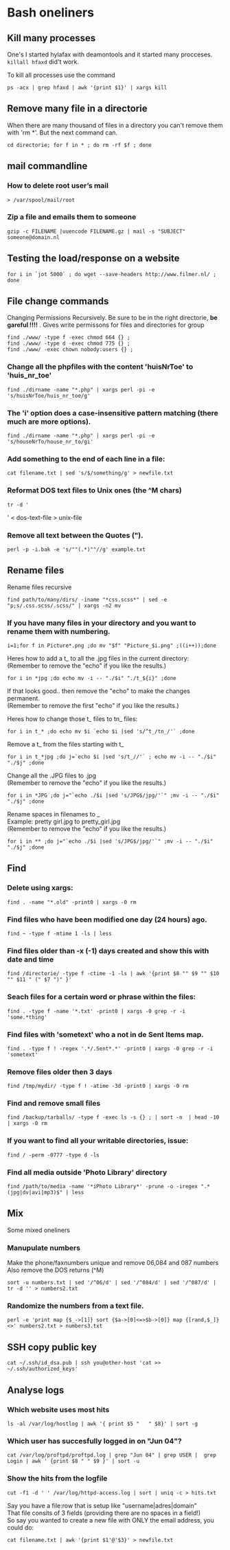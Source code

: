 # Bash oneliners

## Kill many processes

One's I started hylafax with deamontools and it started many procceses. `killall hfaxd` did't work.

To kill all processes use the command

    ps -acx | grep hfaxd | awk '{print $1}' | xargs kill

## Remove many file in a directorie

When there are many thousand of files in a directory you can't remove them with 'rm *'. But the next command can.

    cd directorie; for f in * ; do rm -rf $f ; done

## mail commandline

### How to delete root user’s mail

    > /var/spool/mail/root

### Zip a file and emails them to someone

    gzip -c FILENAME |uuencode FILENAME.gz | mail -s "SUBJECT" someone@domain.nl

## Testing the load/response on a website

    for i in `jot 5000` ; do wget --save-headers http://www.filmer.nl/ ; done

## File change commands

Changing Permissions Recursively. Be sure to be in the right directorie, **be gareful !!!!**  .
Gives write permissons for files and directories for group

    find ./www/ -type f -exec chmod 664 {} ;
    find ./www/ -type d -exec chmod 775 {} ;
    find ./www/ -exec chown nobody:users {} ;

### Change all the phpfiles with the content 'huisNrToe' to 'huis_nr_toe'

    find ./dirname -name "*.php" | xargs perl -pi -e 's/huisNrToe/huis_nr_toe/g'

### The 'i' option does a case-insensitive pattern matching (there much are more options).

    find ./dirname -name "*.php" | xargs perl -pi -e 's/houseNrTo/house_nr_to/gi'

### Add something to the end of each line in a file:

    cat filename.txt | sed 's/$/something/g' > newfile.txt

### Reformat DOS text files to Unix ones (the ^M chars)

    tr -d '
' < dos-text-file > unix-file

### Remove all text between the Quotes (").

    perl -p -i.bak -e 's/""(.*)""//g' example.txt

## Rename files

Rename files recursive

    find path/to/many/dirs/ -iname "*css.scss*" | sed -e "p;s/.css.scss/.scss/" | xargs -n2 mv

### If you have many files in your directory and you want to rename them with numbering.

    i=1;for f in Picture*.png ;do mv "$f" "Picture_$i.png" ;((i++));done

Heres how to add a t_ to all the .jpg files in the current directory:
(Remember to remove the "echo" if you like the results.)

    for i in *jpg ;do echo mv -i -- "./$i" "./t_${i}" ;done

If that looks good.. then remove the "echo" to make the changes permanent. <br>
(Remember to remove the first "echo" if you like the results.)

Heres how to change those t_ files to tn_ files:

    for i in t_* ;do echo mv $i `echo $i |sed 's/^t_/tn_/'` ;done


Remove a t_ from the files starting with t_

    for i in t_*jpg ;do j=`echo $i |sed 's/t_//'` ; echo mv -i -- "./$i" "./$j" ;done


Change all the .JPG files to .jpg<br>
(Remember to remove the "echo" if you like the results.)

    for i in *JPG ;do j="`echo ./$i |sed 's/JPG$/jpg/'`" ;mv -i -- "./$i" "./$j" ;done


Rename spaces in filenames to _ <br>
Example: pretty girl.jpg to pretty_girl.jpg<br>
(Remember to remove the "echo" if you like the results.)

    for i in ** ;do j="`echo ./$i |sed 's/JPG$/jpg/'`" ;mv -i -- "./$i" "./$j" ;done

## Find

### Delete using xargs:

    find . -name "*.old" -print0 | xargs -0 rm

### Find files who have been modified one day (24 hours) ago.

    find ~ -type f -mtime 1 -ls | less

### Find files older than -x (-1) days created and show this with date and time

    find /directorie/ -type f -ctime -1 -ls | awk '{print $8 "" $9 "" $10 "" $11 " (" $7 ")" }'

### Seach files for a certain word or phrase within the files:

    find . -type f -name '*.txt' -print0 | xargs -0 grep -r -i 'some.*thing'

### Find files with 'sometext' who a not in de Sent Items map.

    find . -type f ! -regex '.*/.Sent*.*' -print0 | xargs -0 grep -r -i 'sometext'

### Remove files older then 3 days

    find /tmp/mydir/ -type f ! -atime -3d -print0 | xargs -0 rm

### Find and remove small files

    find /backup/tarballs/ -type f -exec ls -s {} ; | sort -n  | head -10 | xargs -0 rm

### If you want to find all your writable directories, issue:

    find / -perm -0777 -type d -ls

### Find all media outside 'Photo Library' directory

    find /path/to/media -name '*iPhoto Library*' -prune -o -iregex ".*(jpg|dv|avi|mp3)$" | less


## Mix

Some mixed oneliners

### Manupulate numbers

Make the phone/faxnumbers unique and remove 06,084 and 087 numbers Also remove the DOS returns (^M)

    sort -u numbers.txt | sed '/^06/d' | sed '/^084/d' | sed '/^087/d' | tr -d '' > numbers2.txt

### Randomize the numbers from a text file.

    perl -e 'print map {$_->[1]} sort {$a->[0]<=>$b->[0]} map {[rand,$_]} <>' numbers2.txt > numbers3.txt

## SSH copy public key

    cat ~/.ssh/id_dsa.pub | ssh you@other-host 'cat >> ~/.ssh/authorized_keys'

## Analyse logs

### Which website uses most hits

    ls -al /var/log/hostlog | awk '{ print $5 "   " $8}' | sort -g

### Which user has succesfully logged in on "Jun 04"?

    cat /var/log/proftpd/proftpd.log | grep "Jun 04" | grep USER |  grep Login | awk ' {print $8 " " $9 }' | sort -u

### Show the hits from the logfile

    cut -f1 -d ' ' /var/log/httpd-access.log | sort | uniq -c > hits.txt

Say you have a file:row that is setup like "username|adres|domain"<br>
That file consits of 3 fields (providing there are no spaces in a field!)<br>
So say you wanted to create a new file with ONLY the email address, you could do:

    cat filename.txt | awk '{print $1'@'$3}' > newfile.txt


